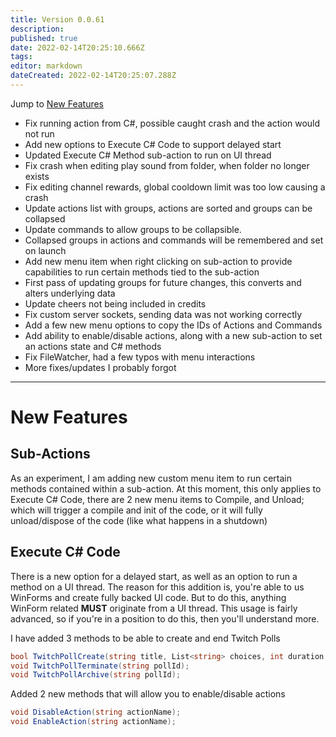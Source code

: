 ```yaml
---
title: Version 0.0.61
description: 
published: true
date: 2022-02-14T20:25:10.666Z
tags: 
editor: markdown
dateCreated: 2022-02-14T20:25:07.288Z
---
```


Jump to [New Features](#new-features)

* Fix running action from C#, possible caught crash and the action would not run
* Add new options to Execute C# Code to support delayed start
* Updated Execute C# Method sub-action to run on UI thread
* Fix crash when editing play sound from folder, when folder no longer exists
* Fix editing channel rewards, global cooldown limit was too low causing a crash
* Update actions list with groups, actions are sorted and groups can be collapsed
* Update commands to allow groups to be collapsible.
* Collapsed groups in actions and commands will be remembered and set on launch
* Add new menu item when right clicking on sub-action to provide capabilities to run certain methods tied to the sub-action
* First pass of updating groups for future changes, this converts and alters underlying data
* Update cheers not being included in credits
* Fix custom server sockets, sending data was not working correctly
* Add a few new menu options to copy the IDs of Actions and Commands
* Add ability to enable/disable actions, along with a new sub-action to set an actions state and C# methods
* Fix FileWatcher, had a few typos with menu interactions
* More fixes/updates I probably forgot
***

# New Features

## Sub-Actions
As an experiment, I am adding new custom menu item to run certain methods contained within a sub-action.  At this moment, this only applies to Execute C# Code, there are 2 new menu items to Compile, and Unload; which will trigger a compile and init of the code, or it will fully unload/dispose of the code (like what happens in a shutdown)

## Execute C# Code
There is a new option for a delayed start, as well as an option to run a method on a UI thread.  The reason for this addition is, you're able to us WinForms and create fully backed UI code.  But to do this, anything WinForm related **MUST** originate from a UI thread.  This usage is fairly advanced, so if you're in a position to do this, then you'll understand more.

I have added 3 methods to be able to create and end Twitch Polls

```csharp
bool TwitchPollCreate(string title, List<string> choices, int duration, int bitsPerVote = 0, int channelPointsPerVote = 0);
void TwitchPollTerminate(string pollId);
void TwitchPollArchive(string pollId);
```

Added 2 new methods that will allow you to enable/disable actions

```csharp
void DisableAction(string actionName);
void EnableAction(string actionName);
```